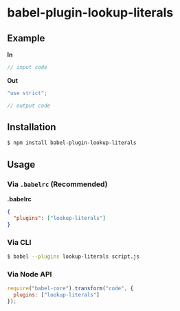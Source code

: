 # babel-plugin-lookup-literals



## Example

**In**

```js
// input code
```

**Out**

```js
"use strict";

// output code
```

## Installation

```sh
$ npm install babel-plugin-lookup-literals
```

## Usage

### Via `.babelrc` (Recommended)

**.babelrc**

```json
{
  "plugins": ["lookup-literals"]
}
```

### Via CLI

```sh
$ babel --plugins lookup-literals script.js
```

### Via Node API

```javascript
require("babel-core").transform("code", {
  plugins: ["lookup-literals"]
});
```
